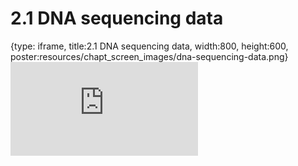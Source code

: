 # 2.1 DNA sequencing data
 
{type: iframe, title:2.1 DNA sequencing data, width:800, height:600, poster:resources/chapt_screen_images/dna-sequencing-data.png}
![](https://mccoy-lab.github.io/hgv_modules/no_toc/dna-sequencing-data.html)
 

 
